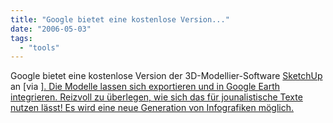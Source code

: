 ```yaml
---
title: "Google bietet eine kostenlose Version..."
date: "2006-05-03"
tags: 
  - "tools"
---
```


Google bietet eine kostenlose Version der 3D-Modellier-Software [SketchUp](http://sketchup.google.com/) an \[via [\]. Die Modelle lassen sich exportieren und in Google Earth integrieren. Reizvoll zu überlegen, wie sich das für jounalistische Texte nutzen lässt! Es wird eine neue Generation von Infografiken möglich.](http://www.schockwellenreiter.de/2006/04/28.html#sketchupFreiWieFreibier)
